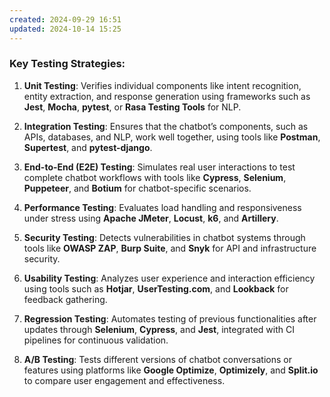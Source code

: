 ```yaml
---
created: 2024-09-29 16:51
updated: 2024-10-14 15:25
---
```



### Key Testing Strategies:

1. **Unit Testing**: 
   Verifies individual components like intent recognition, entity extraction, and response generation using frameworks such as **Jest**, **Mocha**, **pytest**, or **Rasa Testing Tools** for NLP.
   
2. **Integration Testing**: 
   Ensures that the chatbot’s components, such as APIs, databases, and NLP, work well together, using tools like **Postman**, **Supertest**, and **pytest-django**.

3. **End-to-End (E2E) Testing**: 
   Simulates real user interactions to test complete chatbot workflows with tools like **Cypress**, **Selenium**, **Puppeteer**, and **Botium** for chatbot-specific scenarios.

4. **Performance Testing**: 
   Evaluates load handling and responsiveness under stress using **Apache JMeter**, **Locust**, **k6**, and **Artillery**.

5. **Security Testing**: 
   Detects vulnerabilities in chatbot systems through tools like **OWASP ZAP**, **Burp Suite**, and **Snyk** for API and infrastructure security.

6. **Usability Testing**: 
   Analyzes user experience and interaction efficiency using tools such as **Hotjar**, **UserTesting.com**, and **Lookback** for feedback gathering.

7. **Regression Testing**: 
   Automates testing of previous functionalities after updates through **Selenium**, **Cypress**, and **Jest**, integrated with CI pipelines for continuous validation.

8. **A/B Testing**: 
   Tests different versions of chatbot conversations or features using platforms like **Google Optimize**, **Optimizely**, and **Split.io** to compare user engagement and effectiveness.
